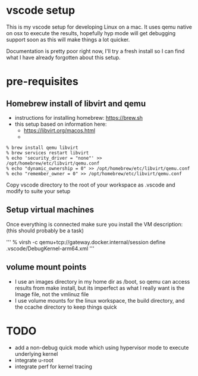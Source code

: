 # vscode setup

This is my vscode setup for developing Linux on a mac.  It uses qemu native on osx to execute the results, hopefully hyp mode will get debugging support soon as this will make things a lot quicker.

Documentation is pretty poor right now, I'll try a fresh install so I can find what I have already forgotten about this setup.

# pre-requisites

## Homebrew install of libvirt and qemu

- instructions for installing homebrew: https://brew.sh
- this setup based on information here:
   - https://libvirt.org/macos.html
   -  

```
% brew install qemu libvirt
% brew services restart libvirt
% echo 'security_driver = "none"' >> /opt/homebrew/etc/libvirt/qemu.conf
% echo "dynamic_ownership = 0" >> /opt/homebrew/etc/libvirt/qemu.conf
% echo "remember_owner = 0" >> /opt/homebrew/etc/libvirt/qemu.conf
```

Copy vscode directory to the root of your workspace as .vscode and modify to suite your setup

## Setup virtual machines

Once everything is connected make sure you install the VM description:
(this should probably be a task)

'''
% virsh -c qemu+tcp://gateway.docker.internal/session define .vscode/DebugKernel-arm64.xml
'''

## volume mount points

- I use an images directory in my home dir as /boot, so qemu can access results from make install, but its imperfect as what I really want is the Image file, not the vmlinuz file
- I use volume mounts for the linux workspace, the build directory, and the ccache directory to keep things quick


# TODO

- add a non-debug quick mode which using hypervisor mode to execute underlying kernel
- integrate u-root
- integrate perf for kernel tracing
